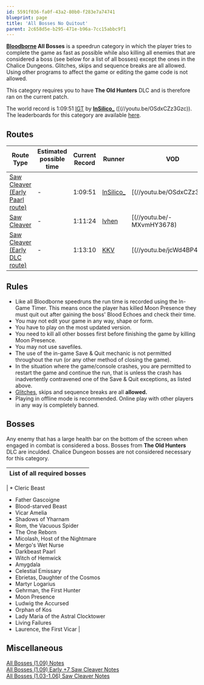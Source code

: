 ```yaml
---
id: 5591f036-fa0f-43a2-80b0-f283e7a74741
blueprint: page
title: 'All Bosses No Quitout'
parent: 2c658d5e-b295-471e-b96a-7cc15abbc9f1
---
```

**[Bloodborne](/bloodborne) All Bosses** is a speedrun category in which the player tries to complete the game as fast as possible while also killing all enemies that are considered a boss (see below for a list of all bosses) except the ones in the Chalice Dungeons. Glitches, skips and sequence breaks are all allowed. Using other programs to affect the game or editing the game code is not allowed.

This category requires you to have **The Old Hunters** DLC and is therefore ran on the current patch.

The world record is 1:09:51 [IGT](/in-game-time) by **[InSilico\_](//www.twitch.tv/insilico_)** ([(//youtu.be/OSdxCZz3Gzc)). The leaderboards for this category are available [here](/bloodborne/leaderboard).

## Routes

| Route Type                                                 | Estimated possible time | Current Record | Runner                                                           | VOD                                                                                                                   |
| ---------------------------------------------------------- | ----------------------- | -------------- | ---------------------------------------------------------------- | --------------------------------------------------------------------------------------------------------------------- |
| [Saw Cleaver (Early Paarl route)](//pastebin.com/6eMR1HUg) | -                       | 1:09:51        | [InSilico\_](//www.twitch.tv/insilico_)                          | [(//youtu.be/OSdxCZz3Gzc) |
| [Saw Cleaver](//pastebin.com/pjCJUBry)                     | -                       | 1:11:24        | [lvhen](//www.twitch.tv/lvhen)                                   | [(//youtu.be/-MXvmHY3678) |
| [Saw Cleaver (Early DLC route)](//pastebin.com/NNFZJUg8)   | -                       | 1:13:10        | [KKV](//www.youtube.com/channel/UCiyK8-S5mxEgjZwegNPjiYg/videos) | [(//youtu.be/jcWd4BP4Lmw) |

## Rules

- Like all Bloodborne speedruns the run time is recorded using the In-Game Timer. This means once the player has killed Moon Presence they must quit out after gaining the boss' Blood Echoes and check their time.
- You may not edit your game in any way, shape or form.
- You have to play on the most updated version.
- You need to kill all other bosses first before finishing the game by killing Moon Presence.
- You may not use savefiles.
- The use of the in-game Save & Quit mechanic is not permitted throughout the run (or any other method of closing the game).
- In the situation where the game/console crashes, you are permitted to restart the game and continue the run, that is unless the crash has inadvertently contravened one of the Save & Quit exceptions, as listed above.
- [Glitches](/glitches), skips and sequence breaks are all **allowed.**
- Playing in offline mode is recommended. Online play with other players in any way is completely banned.

## Bosses

Any enemy that has a large health bar on the bottom of the screen when engaged in combat is considered a boss. Bosses from **The Old Hunters** DLC are inculded. Chalice Dungeon bosses are not considered necessary for this category.

| List of all required bosses |
| --------------------------- |

| \* Cleric Beast

- Father Gascoigne
- Blood-starved Beast
- Vicar Amelia
- Shadows of Yharnam
- Rom, the Vacuous Spider
- The One Reborn
- Micolash, Host of the Nightmare
- Mergo's Wet Nurse
- Darkbeast Paarl
- Witch of Hemwick
- Amygdala
- Celestial Emissary
- Ebrietas, Daughter of the Cosmos
- Martyr Logarius
- Gehrman, the First Hunter
- Moon Presence
- Ludwig the Accursed
- Orphan of Kos
- Lady Maria of the Astral Clocktower
- Living Failures
- Laurence, the First Vicar |

## Miscellaneous

[All Bosses (1.09) Notes](//pastebin.com/pjCJUBry)\
[All Bosses (1.09) Early +7 Saw Cleaver Notes](//pastebin.com/Q7Yq2XBS)\
[All Bosses (1.03-1.06) Saw Cleaver Notes](//pastebin.com/bUwsz6TL)
